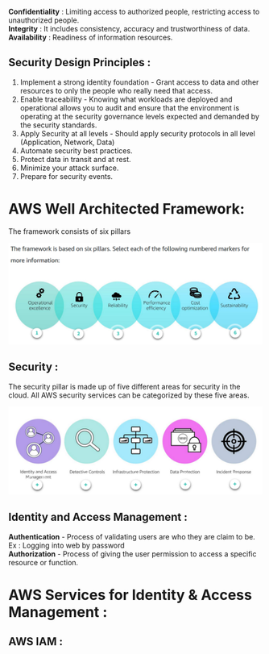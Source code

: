 **Confidentiality** : Limiting access to authorized people, restricting access to unauthorized people.<br>
**Integrity** : It includes consistency, accuracy and trustworthiness of data.<br>
**Availability** : Readiness of information resources.<br>

## Security Design Principles :<br>

1. Implement a strong identity foundation - Grant access to data and other resources to only the people who really need that access.<br>
2. Enable traceability - Knowing what workloads are deployed and operational allows you to audit and ensure that the environment is operating at the security governance levels expected and demanded by the security standards.<br>
3. Apply Security at all levels - Should apply security protocols in all level (Application, Network, Data)<br>
4. Automate security best practices.<br>
5. Protect data in transit and at rest.<br>
6. Minimize your attack surface.<br>
7. Prepare for security events.<br>

# AWS Well Architected Framework:

The framework consists of six pillars 

![Framework](https://github.com/arjun1131/AWS-SAA-C-03-Notes/blob/main/AWS%20Images/6%20pillars%20of%20AWS.png)

## Security :<br>

The security pillar is made up of five different areas for security in the cloud. All AWS security services can be categorized by these five areas.

![Security](https://github.com/arjun1131/AWS-SAA-C-03-Notes/blob/main/AWS%20Images/AWS%20Security.png)

## Identity and Access Management :<br>

**Authentication** - Process of validating users are who they are claim to be. Ex : Logging into web by password<br>
**Authorization** - Process of giving the user permission to access a specific resource or function.<br>

# AWS Services for Identity & Access Management :

## AWS IAM :


